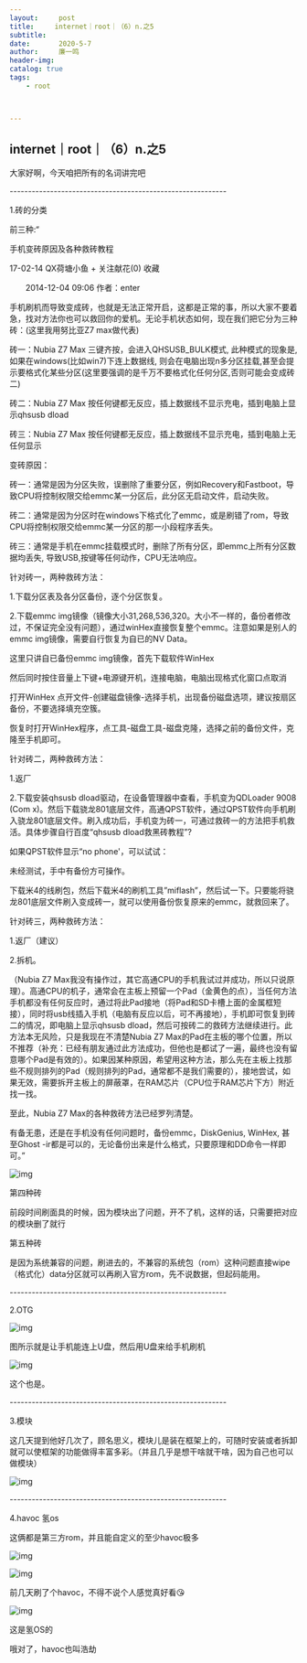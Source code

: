```yaml
---
layout:     post
title:     internet｜root｜（6）n.之5 
subtitle:   
date:       2020-5-7
author:     廉一鸣
header-img: 
catalog: true
tags:
    - root



---
```


## internet｜root｜（6）n.之5

大家好啊，今天咱把所有的名词讲完吧

\-----------------------------------------------------------

1.砖的分类

前三种:“

手机变砖原因及各种救砖教程

17-02-14 QX荷塘小鱼 + 关注献花(0) 收藏

　　2014-12-04 09:06 作者：enter

手机刷机而导致变成砖，也就是无法正常开启，这都是正常的事，所以大家不要着急，找对方法你也可以救回你的爱机。无论手机状态如何，现在我们把它分为三种砖：(这里我用努比亚Z7 max做代表)

砖一：Nubia Z7 Max 三键齐按，会进入QHSUSB_BULK模式, 此种模式的现象是, 如果在windows(比如win7)下连上数据线, 则会在电脑出现n多分区挂载,甚至会提示要格式化某些分区(这里要强调的是千万不要格式化任何分区,否则可能会变成砖二)

砖二：Nubia Z7 Max 按任何键都无反应，插上数据线不显示充电，插到电脑上显示qhsusb dload

砖三：Nubia Z7 Max 按任何键都无反应，插上数据线不显示充电，插到电脑上无任何显示

变砖原因：

砖一：通常是因为分区失败，误删除了重要分区，例如Recovery和Fastboot，导致CPU将控制权限交给emmc某一分区后，此分区无启动文件，启动失败。

砖二：通常是因为分区时在windows下格式化了emmc，或是刷错了rom，导致CPU将控制权限交给emmc某一分区的那一小段程序丢失。

砖三：通常是手机在emmc挂载模式时，删除了所有分区，即emmc上所有分区数据均丢失, 导致USB,按键等任何动作，CPU无法响应。

针对砖一，两种救砖方法：

1.下载分区表及各分区备份，逐个分区恢复。

2.下载emmc img镜像（镜像大小31,268,536,320。大小不一样的，备份者修改过，不保证完全没有问题），通过winHex直接恢复整个emmc。注意如果是别人的emmc img镜像，需要自行恢复为自已的NV Data。

这里只讲自已备份emmc img镜像，首先下载软件WinHex

然后同时按住音量上下键+电源键开机，连接电脑，电脑出现格式化窗口点取消

打开WinHex 点开文件-创建磁盘镜像-选择手机，出现备份磁盘选项，建议按扇区备份，不要选择填充空簇。

恢复时打开WinHex程序，点工具-磁盘工具-磁盘克隆，选择之前的备份文件，克隆至手机即可。

针对砖二，两种救砖方法：

1.返厂

2.下载安装qhsusb dload驱动，在设备管理器中查看，手机变为QDLoader 9008 (Com x)。然后下载骁龙801底层文件，高通QPST软件，通过QPST软件向手机刷入骁龙801底层文件。刷入成功后，手机变为砖一，可通过救砖一的方法把手机救活。具体步骤自行百度“qhsusb dload救黑砖教程”?

如果QPST软件显示“no phone'，可以试试：

未经测试，手中有备份方可操作。

下载米4的线刷包，然后下载米4的刷机工具”miflash”，然后试一下。只要能将骁龙801底层文件刷入变成砖一，就可以使用备份恢复原来的emmc，就救回来了。

针对砖三，两种救砖方法：

1.返厂（建议）

2.拆机。

（Nubia Z7 Max我没有操作过，其它高通CPU的手机我试过并成功，所以只说原理）。高通CPU的机子，通常会在主板上预留一个Pad（金黄色的点），当任何方法手机都没有任何反应时，通过将此Pad接地（将Pad和SD卡槽上面的金属框短接），同时将usb线插入手机（电脑有反应以后，可不再接地），手机即可恢复到砖二的情况，即电脑上显示qhsusb dload，然后可按砖二的救砖方法继续进行。此方法本无风险，只是我现在不清楚Nubia Z7 Max的Pad在主板的哪个位置，所以不推荐（补充：已经有朋友通过此方法成功，但他也是都试了一遍，最终也没有留意哪个Pad是有效的）。如果因某种原因，希望用这种方法，那么先在主板上找那些不规则排列的Pad（规则排列的Pad，通常都不是我们需要的），接地尝试，如果无效，需要拆开主板上的屏蔽罩，在RAM芯片（CPU位于RAM芯片下方）附近找一找。

至此，Nubia Z7 Max的各种救砖方法已经罗列清楚。

有备无患，还是在手机没有任何问题时，备份emmc，DiskGenius, WinHex, 甚至Ghost -ir都是可以的，无论备份出来是什么格式，只要原理和DD命令一样即可。”

![img](https://mmbiz.qpic.cn/mmbiz_jpg/tMsLbdfwxoPds2kGeTMm9jia1MCKWyBiaIeLplxqqEOUIOibFpDfgwV10RrbsFRZr7PSloENgcY3VImn0NiasR1daQ/640?wx_fmt=jpeg&tp=webp&wxfrom=5&wx_lazy=1&wx_co=1)

第四种砖

前段时间刷面具的时候，因为模块出了问题，开不了机，这样的话，只需要把对应的模块删了就行

第五种砖

是因为系统兼容的问题，刷进去的，不兼容的系统包（rom）这种问题直接wipe（格式化）data分区就可以再刷入官方rom，先不说数据，但起码能用。

\-----------------------------------------------------------

2.OTG

![img](https://mmbiz.qpic.cn/mmbiz_jpg/tMsLbdfwxoPds2kGeTMm9jia1MCKWyBiaIRwAqHfgOYvOOFPFTlEI9GEhibdgCscjGDuQ4xLQlyl4yz8ib65cN07dw/640?wx_fmt=jpeg&tp=webp&wxfrom=5&wx_lazy=1&wx_co=1)

图所示就是让手机能连上U盘，然后用U盘来给手机刷机

![img](https://mmbiz.qpic.cn/mmbiz_jpg/tMsLbdfwxoPds2kGeTMm9jia1MCKWyBiaIP3s16tKQ6FzEaFIIjnqmYM79oxWialkzsCPTewLNUG83ZpQMbiaIibBTA/640?wx_fmt=jpeg&tp=webp&wxfrom=5&wx_lazy=1&wx_co=1)

这个也是。

\-----------------------------------------------------------

3.模块

这几天提到他好几次了，顾名思义，模块儿是装在框架上的，可随时安装或者拆卸就可以使框架的功能做得丰富多彩。（并且几乎是想干啥就干啥，因为自己也可以做模块）

![img](https://mmbiz.qpic.cn/mmbiz_jpg/tMsLbdfwxoPds2kGeTMm9jia1MCKWyBiaIuotLTkofnykeEqKSPv4zLxHsicdFzALC7QKf4luTGT8B9UiasiaD19GKA/640?wx_fmt=jpeg&tp=webp&wxfrom=5&wx_lazy=1&wx_co=1)

\-----------------------------------------------------------

4.havoc 氢os

这俩都是第三方rom，并且能自定义的至少havoc极多

![img](https://mmbiz.qpic.cn/mmbiz_jpg/tMsLbdfwxoPds2kGeTMm9jia1MCKWyBiaIKlDQhOPcbTR1DL3y747jhRHxN6aLHA66gCVBuVQvGXmbw6alLic0Eeg/640?wx_fmt=jpeg&tp=webp&wxfrom=5&wx_lazy=1&wx_co=1)

![img](https://mmbiz.qpic.cn/mmbiz_jpg/tMsLbdfwxoPds2kGeTMm9jia1MCKWyBiaI8VQXvAxuLYYW3HseotvQOLc0Evy1Z3RltiaiaefxXdUspeibA3bEOFicAQ/640?wx_fmt=jpeg&tp=webp&wxfrom=5&wx_lazy=1&wx_co=1)

前几天刷了个havoc，不得不说个人感觉真好看😘

![img](https://mmbiz.qpic.cn/mmbiz_jpg/tMsLbdfwxoPds2kGeTMm9jia1MCKWyBiaIibJibp16zkeLXLJzo3iaN95h8dnDGOjZSUxJeKXSr6XgzGen4QLEiaWmFw/640?wx_fmt=jpeg&tp=webp&wxfrom=5&wx_lazy=1&wx_co=1)

这是氢OS的

哦对了，havoc也叫浩劫